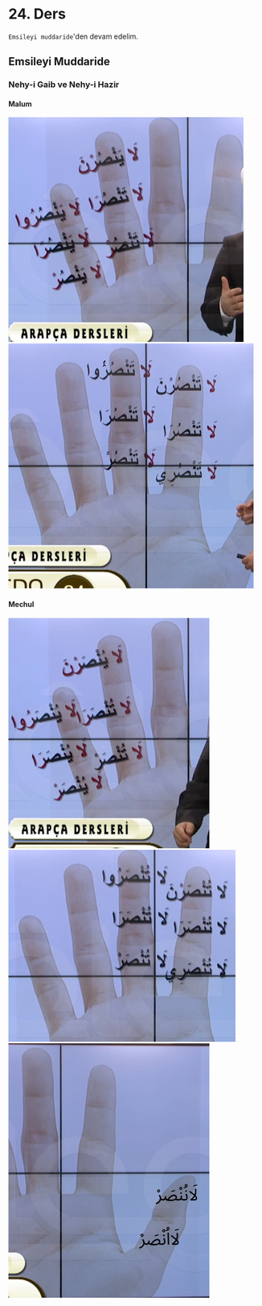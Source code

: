 # 24. Ders

`Emsileyi muddaride`'den devam edelim.

## Emsileyi Muddaride

### Nehy-i Gaib ve Nehy-i Hazir

#### Malum

![](../../_media/2023-01-04-19-05-24.png)
![](../../_media/2023-01-04-19-08-19.png)

#### Mechul

![](../../_media/2023-01-04-19-06-48.png)
![](../../_media/2023-01-04-19-10-31.png)
![](../../_media/2023-01-04-19-11-12.png)

